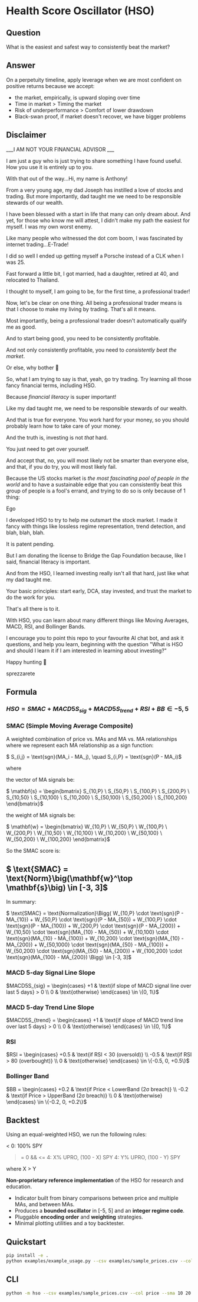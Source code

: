 # Health Score Oscillator (HSO)

## Question
What is the easiest and safest way to consistently beat the market?

## Answer
On a perpetuity timeline, apply leverage when we are most confident on positive returns because we accept:
- the market, empirically, is upward sloping over time
- Time in market > Timing the market
- Risk of underperformance > Comfort of lower drawdown
- Black-swan proof, if market doesn't recover, we have bigger problems

## Disclaimer

___I AM NOT YOUR FINANCIAL ADVISOR ___

I am just a guy who is just trying to share something I have found useful. How you use it is entirely up to you.

With that out of the way...Hi, my name is Anthony!

From a very young age, my dad Joseph has instilled a love of stocks and trading. But more importantly, dad taught me we need to be responsible stewards of our wealth.

I have been blessed with a start in life that many can only dream about. And yet, for those who know me will attest, I didn't make my path the easiest for myself. I was my own worst enemy.

Like many people who witnessed the dot com boom, I was fascinated by internet trading...E-Trade!

I did so well I ended up getting myself a Porsche instead of a CLK when I was 25.

Fast forward a little bit, I got married, had a daughter, retired at 40, and relocated to Thailand.

I thought to myself, I am going to be, for the first time, a professional trader!

Now, let's be clear on one thing. All being a professional trader means is that I choose to make my living by trading. That's all it means.

Most importantly, being a professional trader doesn't automatically qualify me as good.

And to start being good, you need to be consistently profitable.

And not only consistently profitable, you need to _consistently beat the market_.

Or else, why bother 🤷

So, what I am trying to say is that, yeah, go try trading. Try learning all those fancy financial terms, including HSO.

Because _financial literacy_ is super important!

Like my dad taught me, we need to be responsible stewards of our wealth.

And that is true for everyone. You work hard for your money, so you should probably learn how to take care of your money.

And the truth is, investing is not _that_ hard.

You just need to get over yourself.

And accept that, no, you will most likely not be smarter than everyone else, and that, if you do try, you will most likely fail.

Because the US stocks market is _the most fascinating pool of people in the world_ and to have a sustainable edge that you can consistently beat this group of people is a fool's errand, and trying to do so is only because of 1 thing:

Ego

I developed HSO to try to help me outsmart the stock market. I made it fancy with things like lossless regime representation, trend detection, and blah, blah, blah.

It is patent pending.

But I am donating the license to Bridge the Gap Foundation because, like I said, financial literacy is important.

And from the HSO, I learned investing really isn't all that hard, just like what my dad taught me.

Your basic principles: start early, DCA, stay invested, and trust the market to do the work for you.

That's all there is to it.

With HSO, you can learn about many different things like Moving Averages, MACD, RSI, and Bollinger Bands.

I encourage you to point this repo to your favourite AI chat bot, and ask it questions, and help you learn, beginning with the question "What is HSO and should I learn it if I am interested in learning about investing?"

Happy hunting 🖖

sprezzarete

## Formula
### $HSO = SMAC + MACD5S_{sig} + MACD5S_{trend} + RSI + BB \in {-5, 5}$
### SMAC (Simple Moving Average Composite)
A weighted combination of price vs. MAs and MA vs. MA relationships where we represent each MA relationship as a sign function:
  
$  S_{i,j} = \text{sgn}(MA_i - MA_j), \quad S_{i,P} = \text{sgn}(P - MA_i)$

where

the vector of MA signals be:
  
$  \mathbf{s} =
  \begin{bmatrix}
  S_{10,P} \\
  S_{50,P} \\
  S_{100,P} \\
  S_{200,P} \\
  S_{10,50} \\
  S_{10,100} \\
  S_{10,200} \\
  S_{50,100} \\
  S_{50,200} \\
  S_{100,200}
  \end{bmatrix}$

the weight of MA signals be:
  
$  \mathbf{w} =
  \begin{bmatrix}
  W_{10,P} \\
  W_{50,P} \\
  W_{100,P} \\
  W_{200,P} \\
  W_{10,50} \\
  W_{10,100} \\
  W_{10,200} \\
  W_{50,100} \\
  W_{50,200} \\
  W_{100,200}
  \end{bmatrix}$

So the SMAC score is:
  
$  \text{SMAC} = \text{Norm}\big(\mathbf{w}^\top \mathbf{s}\big) \in [-3, 3]$
---
In summary:
  
$  \text{SMAC} = \text{Normalization}\Bigg(
  W_{10,P} \cdot \text{sgn}(P - MA_{10}) +
  W_{50,P} \cdot \text{sgn}(P - MA_{50}) +
  W_{100,P} \cdot \text{sgn}(P - MA_{100}) +
  W_{200,P} \cdot \text{sgn}(P - MA_{200}) +
  W_{10,50} \cdot \text{sgn}(MA_{10} - MA_{50}) +
  W_{10,100} \cdot \text{sgn}(MA_{10} - MA_{100}) +
  W_{10,200} \cdot \text{sgn}(MA_{10} - MA_{200}) +
  W_{50,1000} \cdot \text{sgn}(MA_{50} - MA_{100}) +
  W_{50,200} \cdot \text{sgn}(MA_{50} - MA_{200}) +
  W_{100,200} \cdot \text{sgn}(MA_{100} - MA_{200})
  \Bigg)
\in [-3, 3]$

### MACD 5-day Signal Line Slope
$MACD5S_{sig} =
  \begin{cases}
  +1 & \text{if slope of MACD signal line over last 5 days} > 0 \\
  0 & \text{otherwise}
  \end{cases}
\in \{0, 1\}$

### MACD 5-day Trend Line Slope
$MACD5S_{trend} =
  \begin{cases}
  +1 & \text{if slope of MACD trend line over last 5 days} > 0 \\
  0 & \text{otherwise}
  \end{cases}
\in \{0, 1\}$

### RSI
$RSI =
  \begin{cases}
  +0.5 & \text{if RSI < 30 (oversold)} \\
  -0.5 & \text{if RSI > 80 (overbought)} \\
  0 & \text{otherwise}
  \end{cases}
\in \{-0.5, 0, +0.5\}$

### Bollinger Band
$BB =
  \begin{cases}
  +0.2 & \text{if Price < LowerBand (2σ breach)} \\
  -0.2 & \text{if Price > UpperBand (2σ breach)} \\
  0 & \text{otherwise}
  \end{cases}
\in \{-0.2, 0, +0.2\}$

## Backtest
Using an equal-weighted HSO, we run the following rules:

< 0: 100% SPY
>= 0 && <= 4: X% UPRO, (100 - X) SPY
> 4: Y% UPRO, (100 - Y) SPY

where X > Y



**Non-proprietary reference implementation** of the HSO for research and education.
- Indicator built from binary comparisons between price and multiple MAs, and between MAs.
- Produces a **bounded oscillator** in [-5, 5] and an **integer regime code**.
- Pluggable **encoding order** and **weighting** strategies.
- Minimal plotting utilities and a toy backtester.

## Quickstart

```bash
pip install -e .
python examples/example_usage.py --csv examples/sample_prices.csv --col price --sma 10 20 50 100
```

## CLI

```bash
python -m hso --csv examples/sample_prices.csv --col price --sma 10 20 50 100
```
